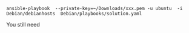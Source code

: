 



```
ansible-playbook  --private-key=~/Downloads/xxx.pem -u ubuntu  -i Debian/debianhosts  Debian/playbooks/solution.yaml 
```

You still need 